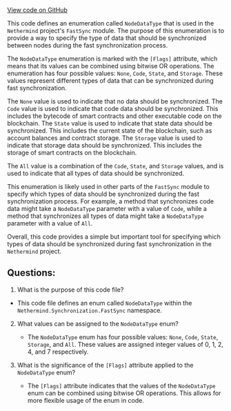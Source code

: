 [View code on GitHub](https://github.com/NethermindEth/nethermind/src/Nethermind/Nethermind.Synchronization/FastSync/NodeDataType.cs)

This code defines an enumeration called `NodeDataType` that is used in the `Nethermind` project's `FastSync` module. The purpose of this enumeration is to provide a way to specify the type of data that should be synchronized between nodes during the fast synchronization process.

The `NodeDataType` enumeration is marked with the `[Flags]` attribute, which means that its values can be combined using bitwise OR operations. The enumeration has four possible values: `None`, `Code`, `State`, and `Storage`. These values represent different types of data that can be synchronized during fast synchronization.

The `None` value is used to indicate that no data should be synchronized. The `Code` value is used to indicate that code data should be synchronized. This includes the bytecode of smart contracts and other executable code on the blockchain. The `State` value is used to indicate that state data should be synchronized. This includes the current state of the blockchain, such as account balances and contract storage. The `Storage` value is used to indicate that storage data should be synchronized. This includes the storage of smart contracts on the blockchain.

The `All` value is a combination of the `Code`, `State`, and `Storage` values, and is used to indicate that all types of data should be synchronized.

This enumeration is likely used in other parts of the `FastSync` module to specify which types of data should be synchronized during the fast synchronization process. For example, a method that synchronizes code data might take a `NodeDataType` parameter with a value of `Code`, while a method that synchronizes all types of data might take a `NodeDataType` parameter with a value of `All`.

Overall, this code provides a simple but important tool for specifying which types of data should be synchronized during fast synchronization in the `Nethermind` project.
## Questions: 
 1. What is the purpose of this code file?
   - This code file defines an enum called `NodeDataType` within the `Nethermind.Synchronization.FastSync` namespace.

2. What values can be assigned to the `NodeDataType` enum?
   - The `NodeDataType` enum has four possible values: `None`, `Code`, `State`, `Storage`, and `All`. These values are assigned integer values of 0, 1, 2, 4, and 7 respectively.

3. What is the significance of the `[Flags]` attribute applied to the `NodeDataType` enum?
   - The `[Flags]` attribute indicates that the values of the `NodeDataType` enum can be combined using bitwise OR operations. This allows for more flexible usage of the enum in code.